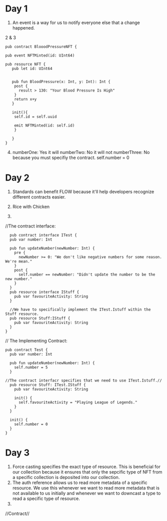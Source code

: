 

# Day 1


1. An event is a way for us to notify everyone else that a change happened. 


2 & 3 

```cadence
pub contract BlooodPressureNFT {

pub event NFTMinted(id: UInt64)

pub resource NFT {
   pub let id: UInt64
   

   pub fun BloodPressure(x: Int, y: Int): Int {
    post {
      result > 130: "Your Blood Pressure Is High"
    }
    return x+y
   }
   
   init(){
    self.id = self.uuid
    
    emit NFTMinted(id: self.id)
    }

   }
}
```

4.  numberOne: Yes it will
    numberTwo: No it will not
    numberThree: No because you must specifiy the contract. self.number = 0
    
    
    
# Day 2

1. Standards can benefit FLOW because it'll help developers recognize different contracts easier. 
2. Rice with Chicken 

3. 



//The contract interface:

```cadence
  pub contract interface ITest {
  pub var number: Int
  
  pub fun updateNumber(newNumber: Int) {
    pre {
      newNumber >= 0: "We don't like negative numbers for some reason. We're mean."
    }
    post {
      self.number == newNumber: "Didn't update the number to be the new number."
    }
  }
  pub resource interface IStuff {
    pub var favouriteActivity: String
  }

  //We have to specifically implement the ITest.Istuff within the Stuff resource. 
  pub resource Stuff:IStuff {
    pub var favouriteActivity: String
  }
}
```

// The Implementing Contract:
```cadence
pub contract Test {
  pub var number: Int
  
  pub fun updateNumber(newNumber: Int) {
    self.number = 5
  }

//The contract interfacr specifies that we need to use ITest.Istuff.//
  pub resource Stuff: ITest.IStuff {
    pub var favouriteActivity: String

    init() {
      self.favouriteActivity = "Playing League of Legends."
    }
  }

  init() {
    self.number = 0
  }
}
```


# Day 3

1. Force casting specifies the exact type of resource. This is beneficial for our collection because it ensures that only the sepcific type of NFT from a specific collection is deposited into our collection. 
2. The auth reference allows us to read more metadata of a specific resource. We use this whenever we want to read more metadata that is not available to us initially and whenever we want to downcast a type to read a specific type of resource.
3.

//Contract//


